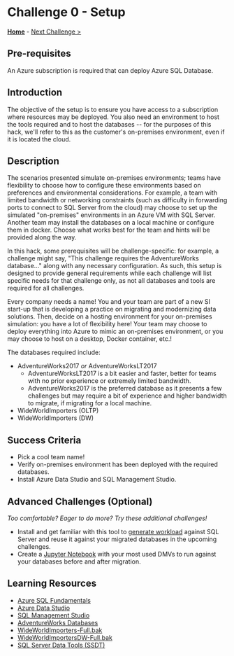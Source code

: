 # Challenge 0 - Setup

**[Home](../README.md)** - [Next Challenge >](./Challenge01.md)

## Pre-requisites 

An Azure subscription is required that can deploy Azure SQL Database.

## Introduction

The objective of the setup is to ensure you have access to a subscription where resources may be deployed. You also need an environment to host the tools required and to host the databases -- for the purposes of this hack, we'll refer to this as the customer's on-premises environment, even if it is located the cloud.

## Description

The scenarios presented simulate on-premises environments; teams have flexibility to choose how to configure these environments based on preferences and environmental considerations.  For example, a team with limited bandwidth or networking constraints (such as difficulty in forwarding ports to connect to SQL Server from the cloud) may choose to set up the simulated "on-premises" environments in an Azure VM with SQL Server. Another team may install the databases on a local machine or configure them in docker. Choose what works best for the team and hints will be provided along the way.

In this hack, some prerequisites will be challenge-specific: for example, a challenge might say, "This challenge requires the AdventureWorks database..." along with any necessary configuration. As such, this setup is designed to provide general requirements while each challenge will list specific needs for that challenge only, as not all databases and tools are required for all challenges.

Every company needs a name! You and your team are part of a new SI start-up that is developing a practice on migrating and modernizing data solutions. Then, decide on a hosting environment for your on-premises simulation: you have a lot of flexibility here! Your team may choose to deploy everything into Azure to mimic an on-premises environment, or you may choose to host on a desktop, Docker container, etc.! 

The databases required include:
* AdventureWorks2017 *or* AdventureWorksLT2017
    * AdventureWorksLT2017 is a bit easier and faster, better for teams with no prior experience or extremely limited bandwidth.
    * AdventureWorks2017 is the preferred database as it presents a few challenges but may require a bit of experience and higher bandwidth to migrate, if migrating for a local machine.
* WideWorldImporters (OLTP)
* WideWorldImporters (DW)

## Success Criteria

* Pick a cool team name!  
* Verify on-premises environment has been deployed with the required databases.
* Install Azure Data Studio and SQL Management Studio.


## Advanced Challenges (Optional)

*Too comfortable?  Eager to do more?  Try these additional challenges!*

* Install and get familiar with this tool to [generate workload](https://geohernandez.net/generating-a-workload-for-sql-server/) against SQL Server and reuse it against your migrated databases in the upcoming challenges.
* Create a [Jupyter Notebook](https://docs.microsoft.com/en-us/sql/azure-data-studio/notebooks/notebooks-guidance?view=sql-server-ver15) with your most used DMVs to run against your databases before and after migration. 

## Learning Resources

* [Azure SQL Fundamentals](https://aka.ms/azuresqlfundamentals)
* [Azure Data Studio](https://docs.microsoft.com/en-us/sql/azure-data-studio/download-azure-data-studio?view=sql-server-ver15)
* [SQL Management Studio](https://docs.microsoft.com/en-us/sql/ssms/download-sql-server-management-studio-ssms?view=sql-server-ver15)
* [AdventureWorks Databases](https://docs.microsoft.com/en-us/sql/samples/adventureworks-install-configure?view=sql-server-ver15&tabs=ssms)
* [WideWorldImporters-Full.bak](https://github.com/Microsoft/sql-server-samples/releases/tag/wide-world-importers-v1.0)
* [WideWorldImportersDW-Full.bak](https://github.com/Microsoft/sql-server-samples/releases/tag/wide-world-importers-v1.0)
* [SQL Server Data Tools (SSDT)](https://docs.microsoft.com/en-us/sql/ssdt/download-sql-server-data-tools-ssdt?view=sql-server-ver15)

